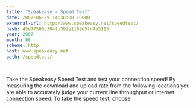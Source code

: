 ```yaml
---
title: "Speakeasy - Speed Test"
date: 2007-06-29 14:38:08 +0000
external-url: http://www.speakeasy.net/speedtest/
hash: 45e77500c304fb592a1169d5fc4a5115
year: 2007
month: 06
scheme: http
host: www.speakeasy.net
path: /speedtest/

---
```


Take the Speakeasy Speed Test and test your connection speed! By measuring the download and upload rate from the following locations you are able to accurately judge your current line throughput or internet connection speed. To take the speed test, choose
